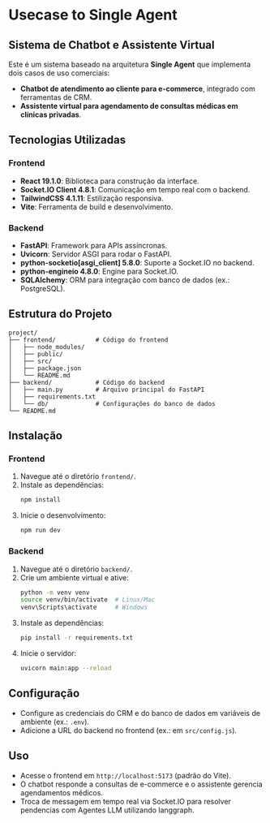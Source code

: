 # Usecase to Single Agent

## Sistema de Chatbot e Assistente Virtual

Este é um sistema baseado na arquitetura **Single Agent** que implementa dois casos de uso comerciais:
- **Chatbot de atendimento ao cliente para e-commerce**, integrado com ferramentas de CRM.
- **Assistente virtual para agendamento de consultas médicas em clínicas privadas**.

## Tecnologias Utilizadas

### Frontend
- **React 19.1.0**: Biblioteca para construção da interface.
- **Socket.IO Client 4.8.1**: Comunicação em tempo real com o backend.
- **TailwindCSS 4.1.11**: Estilização responsiva.
- **Vite**: Ferramenta de build e desenvolvimento.

### Backend
- **FastAPI**: Framework para APIs assíncronas.
- **Uvicorn**: Servidor ASGI para rodar o FastAPI.
- **python-socketio[asgi_client] 5.8.0**: Suporte a Socket.IO no backend.
- **python-engineio 4.8.0**: Engine para Socket.IO.
- **SQLAlchemy**: ORM para integração com banco de dados (ex.: PostgreSQL).

## Estrutura do Projeto
```
project/
├── frontend/           # Código do frontend
│   ├── node_modules/
│   ├── public/
│   ├── src/
│   ├── package.json
│   └── README.md
├── backend/            # Código do backend
│   ├── main.py         # Arquivo principal do FastAPI
│   ├── requirements.txt
│   └── db/             # Configurações do banco de dados
└── README.md
```

## Instalação

### Frontend
1. Navegue até o diretório `frontend/`.
2. Instale as dependências:
   ```bash
   npm install
   ```
3. Inicie o desenvolvimento:
   ```bash
   npm run dev
   ```

### Backend
1. Navegue até o diretório `backend/`.
2. Crie um ambiente virtual e ative:
   ```bash
   python -m venv venv
   source venv/bin/activate  # Linux/Mac
   venv\Scripts\activate     # Windows
   ```
3. Instale as dependências:
   ```bash
   pip install -r requirements.txt
   ```
4. Inicie o servidor:
   ```bash
   uvicorn main:app --reload
   ```

## Configuração
- Configure as credenciais do CRM e do banco de dados em variáveis de ambiente (ex.: `.env`).
- Adicione a URL do backend no frontend (ex.: em `src/config.js`).

## Uso
- Acesse o frontend em `http://localhost:5173` (padrão do Vite).
- O chatbot responde a consultas de e-commerce e o assistente gerencia agendamentos médicos.
- Troca de messagem em tempo real via Socket.IO para resolver pendencias com Agentes LLM utilizando langgraph.